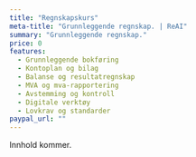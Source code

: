 ```yaml
---
title: "Regnskapskurs"
meta-title: "Grunnleggende regnskap. | ReAI"
summary: "Grunnleggende regnskap."
price: 0
features:
  - Grunnleggende bokføring
  - Kontoplan og bilag
  - Balanse og resultatregnskap
  - MVA og mva-rapportering
  - Avstemming og kontroll
  - Digitale verktøy
  - Lovkrav og standarder
paypal_url: ""
---
```

Innhold kommer.
